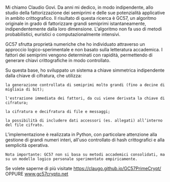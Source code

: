 Mi chiamo Claudio Govi. Da anni mi dedico, in modo indipendente, allo studio della fattorizzazione dei semiprimi e delle sue potenzialità applicative in ambito crittografico.
Il risultato di questa ricerca è GC57, un algoritmo originale in grado di fattorizzare grandi semiprimi istantaneamente, indipendentemente dalla loro dimensione. L'algoritmo non fa uso di metodi probabilistici, euristici o computazionalmente intensivi.

GC57 sfrutta proprietà numeriche che ho individuato attraverso un approccio logico-sperimentale e non basato sulla letteratura accademica. I fattori dei semiprimi vengono determinati con rapidità, permettendo di generare chiavi crittografiche in modo controllato.

Su questa base, ho sviluppato un sistema a chiave simmetrica indipendente dalla chiave di cifratura, che utilizza:

    la generazione controllata di semiprimi molto grandi (fino a decine di migliaia di bit);

    l'estrazione immediata dei fattori, da cui viene derivata la chiave di cifratura;

    la cifratura e decifratura di file e messaggi;

    la possibilità di includere dati accessori (es. allegati) all’interno del file cifrato.

L’implementazione è realizzata in Python, con particolare attenzione alla gestione di grandi numeri interi, all'uso controllato di hash crittografici e alla semplicità operativa.

    Nota importante: GC57 non si basa su metodi accademici consolidati, ma su un modello logico personale sperimentato empiricamente.
    
Se volete saperne di più visitate https://claugo.github.io/GC57PrimeCrypt/ OPPURE  www.gc57crypto.net

